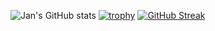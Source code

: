 <!--
**honzabilek4/honzabilek4** is a ✨ _special_ ✨ repository because its `README.md` (this file) appears on your GitHub profile.

Here are some ideas to get you started:

- 🔭 I’m currently working on ...
- 🌱 I’m currently learning ...
- 👯 I’m looking to collaborate on ...
- 🤔 I’m looking for help with ...
- 💬 Ask me about ...
- 📫 How to reach me: ...
- 😄 Pronouns: ...
- ⚡ Fun fact: ...
-->
![Jan's GitHub stats](https://github-readme-stats.vercel.app/api?username=honzabilek4&count_private=true&include_all_commits=true&hide_rank=true)
[![trophy](https://github-profile-trophy.vercel.app/?username=honzabilek4&theme=onedark)](https://github.com/ryo-ma/github-profile-trophy)
[![GitHub Streak](https://github-readme-streak-stats.herokuapp.com/?user=honzabilek4&theme=dark)](https://git.io/streak-stats)

